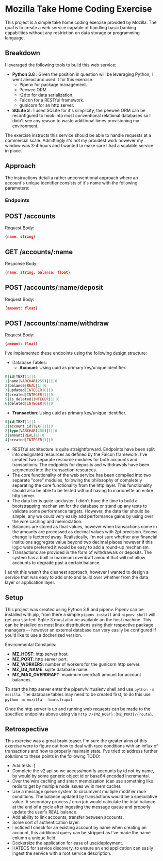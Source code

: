 # Mozilla Take Home Coding Exercise

This project is a simple take home coding exercise provided by Mozilla. The goal is to create a web service capable of handling basic banking capabilities without any restriction on data storage or programming language.

## Breakdown

I leveraged the following tools to build this web service:

* **Python 3.8** : Given the position in question will be leveraging Python, I went ahead and used it for this exercise.
  * Pipenv for package management.
  * Peewee ORM
  * r2dto for data serialization.
  * Falcon for a RESTful framework.
  * gunicorn for an http server.
* **SQLite 3** : I used SQLite for it's simplicity, the peewee ORM can be reconfigured to hook into most conventional relational databases so I didn't see any reason to waste additional times provisioning my environment.

The exercise instructs this service should be able to handle requests at a commercial scale. Admittingly it's not my proudest work however my window was 3-4 hours and I wanted to make sure I had a scalable service in place.

## Approach

The instructions detail a rather unconventional approach where an account's unique identifier consists of it's name with the following parameters:

### Endpoints

POST /accounts
--
Request Body:
```json
{name: string}
```

GET /accounts/:name
--
Response Body:
```json
{name: string, balance: float}
```

POST /accounts/:name/deposit
---
Request Body:
```json
{amount: float}
```

POST /accounts/:name/withdraw
--
Request Body:
```json
{amount: float}
```

I've implemented these endpoints using the following design structure:

* Database Tables:
  * **Account**: Using uuid as primary key/unique identifier.
```sql
0|id|TEXT|1||1
1|name|VARCHAR(255)|1||0
2|balance|REAL|1||0
3|updated|INTEGER|0||0
4|created|INTEGER|1||0
5|is_deleted|INTEGER|1||0
6|deleted|INTEGER|0||0
```
  * **Transaction**: Using uuid as primary key/unique identifier.
```sql
0|id|TEXT|1||1
1|account_id|TEXT|1||0
2|type|VARCHAR(255)|1||0
3|amount|REAL|1||0
4|created|INTEGER|1||0
```
* RESTful architecture is quite straightforward. Endpoints have been split into designated resources as defined by the Falcon framework. I've created two separate resource modules for both accounts and transactions. The endpoints for deposits and withdrawals have been segmented into the transaction resources.
* The core functionality of the web service has been compiled into two separate "core" modules, following the philosophy of completely separating the core functionality from the http layer. This functionality should also be able to be tested without having to marionette an entire http server.
* The data tier is quite lackluster. I didn't have the time to build a bootstrapping mechanism for the database or stand up any tests to validate some performance targets. However, the data tier should be simple, any we could very easily add performance gains by using over the wire caching and memoization.
* Balances are stored as float values, however when transactions come in the amounts are processed as decimal values with 2pt precision. Excess change is factored away. Realistically, I'm not sure whether any financial instituions aggregate value beyond two decimal places however if this logic were preferred it would be easy to add a round-up mechanism.
* Transactions are provided in the form of withdrawals or deposits. The system has a built in maximum overdraft amount that will not allow accounts to degrade past a certain balance.

I admit this wasn't the cleanest approach, however I wanted to design a service that was easy to add onto and build over whether from the data layer or application layer.

## Setup

This project was created using Python 3.8 and pipenv. Pipenv can be installed with pip, from there a simple `pipenv install` and `pipenv shell` will get you started. Sqlite 3 must also be available on the host machine. This can be installed on most linux distributions using their respective package managers -- however an external database can very easily be configured if you'd like to use a dockerized version.

Environmental Constants:

* **MZ_HOST**: http server host.
* **MZ_PORT**: http server port.
* **MZ_WORKERS**: number of workers for the gunicorn http server.
* **MZ_DB_NAME**: sqlite database name.
* **MZ_MAX_OVERDRAFT**: maximum overdraft amount for account balances.

To start the http server enter the pipenv/virtualenv shell and use `python -m mozilla`. The database tables may need to be created first, to do this use `python -m mozilla --bootstrap=1`.

Once the http server is up and running web requests can be made to the specified endpoints above using via `http://{MZ_HOST}:{MZ_PORT}/{route}`.

## Retrospective

This exercise was a great brain teaser. I'm sure the greater aims of this exercise were to figure out how to deal with race conditions with an influx of transactions and how to properly maintain state. I've tried to address further solutions to these points in the following TODO:

* Add tests :(
* Complete the v2 api so we access/modify accounts by id not by name, by would by some generic object id or base64 encoded incremental.
* Over the wire caching and smart memoization (can use something like redis to get by multiple node issues w/ in mem cache).
* Use a message queue system to circumvent multiple modifier race conditions. The balance updated by transactions would be a speculative value. A secondary process / cron job would calculate the total balance at the end of a cycle after ingesting the message queue and properly update the user's REAL balance.
* Add ability to link accounts, transfer between accounts.
* Some sort of authentication layer.
* I noticed I check for an existing account by name when creating an account, this additional query can be stripped as I've made the name column a unique field.
* Dockersize the application for ease of use/deployment.
* HATEOS for service discovery, to ensure an end application can easily ingest the service with a root service description.

